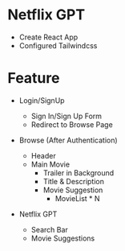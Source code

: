 # Netflix GPT

- Create React App
- Configured Tailwindcss

# Feature

- Login/SignUp
    - Sign In/Sign Up Form
    - Redirect to Browse Page

- Browse (After Authentication)
    - Header
    - Main Movie
        - Trailer in Background
        - Title & Description
        - Movie Suggestion
            - MovieList * N

- Netflix GPT
    - Search Bar
    - Movie Suggestions
    